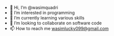 - 👋 Hi, I’m @wasimquadri
- 👀 I’m interested in programming
- 🌱 I’m currently learning various skills
- 💞️ I’m looking to collaborate on software code
- 📫 How to reach me wasimlucky099@gmail.com

<!---
wasimquadri/wasimquadri is a ✨ special ✨ repository because its `README.md` (this file) appears on your GitHub profile.
You can click the Preview link to take a look at your changes.
--->
